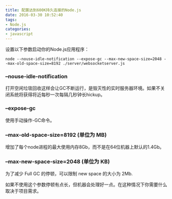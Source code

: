 ```yaml
---
title: 配置达到600K持久连接的Node.js
date: 2016-03-30 10:52:40
tags: 
- Node.js
categories: 
- javascript
---
```


设置以下参数启动你的Node.js应用程序：
```base
node --nouse-idle-notification --expose-gc --max-new-space-size=2048 --max-old-space-size=8192 ./server/websocketserver.js
```


### –nouse-idle-notification

打开空闲垃圾回收这样会让GC不断运行，是毁灭性的实时服务器环境。如果不关闭系统将获得将近每秒一次每隔几秒钟长hickup。

### –expose-gc

使用手动操作-GC命令。

### –max-old-space-size=8192 (单位为 MB)

增加了每个node进程的最大使用内存8Gb，而不是在64位机器上默认的1.4Gb。

### –max-new-space-size=2048 (单位为 KB)

为了减少 Full GC 的停顿，可以限制 new space 的大小为 2Mb.

如果不使用这个参数停顿有点长，但机器会处理好一点。在这种情况下你需要什么取决于项目需求。
